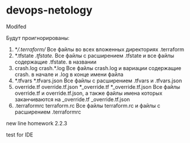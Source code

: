 # devops-netology

Modifed

Будут проигнорированы:

1. **/.terraform/*
	Все файлы во всех вложенных директориях .terraform
2. *.tfstate   *.tfstate.*
 	Все файлы с расширением .tfstate и все файлы содержащие .tfstate. в названии
3. crash.log  crash.*.log
        Все файлы crash.log и вариации содержащие crash. в начале и .log в конце имени файла
4. *.tfvars *.tfvars.json
        Все файлы с расширением .tfvars и .tfvars.json
5. override.tf override.tf.json *_override.tf *_override.tf.json
	Все файлы override.tf и override.tf.json, а также файлы имена которых заканчиваются на  _override.tf _override.tf.json
6. .terraformrc terraform.rc
        Все файлы terraform.rc и файлы с расширением .terraformrc


new line homework 2.2.3
 
test for IDE
